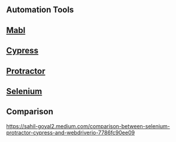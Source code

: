 ## Automation Tools

## [Mabl](./mabl.md)

## [Cypress](./cypress.md)

## [Protractor](./protractor.md)

## [Selenium](./selenium.md)

## Comparison
https://sahil-goyal2.medium.com/comparison-between-selenium-protractor-cypress-and-webdriverio-7786fc90ee09

